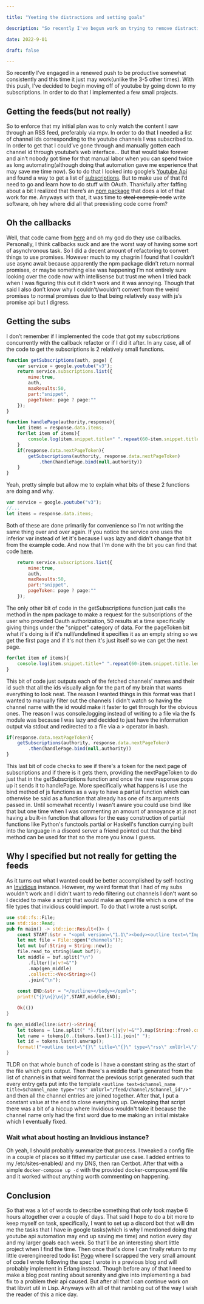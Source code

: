 ```yaml
---

title: "Yeeting the distractions and setting goals"

description: "So recently I've begun work on trying to remove distractions so I'm more likely to work on productive stuff and this blog is effectively a lightning round of things I did to accomplish that"

date: 2022-9-01

draft: false

---
```


So recently I’ve engaged in a renewed push to be productive somewhat consistently and this time it just may work(unlike the 3-5 other times). With this push, I’ve decided to begin moving off of youtube by going down to my subscriptions. In order to do that I implemented a few small projects.

## Getting the feeds(but not really)
So to enforce that my initial plan was to only watch the content I saw through an RSS feed, preferably via mpv. In order to do that I needed a list of channel ids corresponding to the youtube channels I was subscribed to. In order to get that I could’ve gone through and manually gotten each channel id through youtube’s web interface… But that would take forever and ain’t nobody got time for that manual labor when you can spend twice as long automating(although doing that automation gave me experience that may save me time now). So to do that I looked into google’s [Youtube Api](https://developers.google.com/youtube/v3) and found a way to get a list of [subscriptions](https://developers.google.com/youtube/v3/docs/subscriptions/list). But to make use of that I’d need to go and learn how to do stuff with OAuth. Thankfully after faffing about a bit I realized that there’s an [npm package](https://www.npmjs.com/package/googleapis) that does a lot of that work for me. Anyways with that, it was time to ~~steal example code~~ write software, oh hey where did all that preexisting code come from?

## Oh the callbacks

Well, that code came from [here](https://developers.google.com/youtube/v3/quickstart/nodejs) and oh my god do they use callbacks. Personally, I think callbacks suck and are the worst way of having some sort of asynchronous task. So I did a decent amount of refactoring to convert things to use promises. However much to my chagrin I found that I couldn’t use async await because apparently the npm package didn’t return normal promises, or maybe something else was happening I’m not entirely sure looking over the code now with intellisense but trust me when I tried back when I was figuring this out it didn’t work and it was annoying. Though that said I also don’t know why I couldn’t/wouldn’t convert from the weird promises to normal promises due to that being relatively easy with js’s promise api but I digress.


## Getting the subs

I don’t remember if I implemented the code that got my subscriptions concurrently with the callback refactor or if I did it after. In any case, all of the code to get the subscriptions is 2 relatively small functions.

```js
function getSubscriptions(auth, page) {
    var service = google.youtube("v3");
    return service.subscriptions.list({
	    mine:true,
	    auth,
	    maxResults:50,
	    part:"snippet",
	    pageToken: page ? page:""
    });
}

function handlePage(authority,response){
    let items = response.data.items;
    for(let item of items){
	    console.log(item.snippet.title+" ".repeat(60-item.snippet.title.length)+item.snippet.resourceId.channelId);
    }
    if(response.data.nextPageToken){
	    getSubscriptions(authority, response.data.nextPageToken)
		    .then(handlePage.bind(null,authority))
    }
}
```
Yeah, pretty simple but allow me to explain what bits of these 2 functions are doing and why.
```js
var service = google.youtube("v3");
//...
let items = response.data.items;
```
Both of these are done primarily for convenience so I'm not writing the same thing over and over again. If you notice the service one uses the inferior var instead of let it's because I was lazy and didn't change that bit from the example code. And now that I'm done with the bit you can find that code [here](https://developers.google.com/youtube/v3/quickstart/nodejs).
```js
    return service.subscriptions.list({
	    mine:true,
	    auth,
	    maxResults:50,
	    part:"snippet",
	    pageToken: page ? page:""
    });
```
The only other bit of code in the getSubscriptions function just calls the method in the npm package to make a request for the subscriptions of the user who provided Oauth authorization, 50 results at a time specifically giving things under the "snippet" category of data. For the pageToken bit what it's doing is if it's null/undefined it specifies it as an empty string so we get the first page and if it's not then it's just itself so we can get the next page.
```js
for(let item of items){
	console.log(item.snippet.title+" ".repeat(60-item.snippet.title.length)+item.snippet.resourceId.channelId);
}
```
This bit of code just outputs each of the fetched channels' names and their id such that all the ids visually align for the part of my brain that wants everything to look neat. The reason I wanted things in this format was that I wanted to manually filter out the channels I didn't watch so having the channel name with the id would make it faster to get through for the obvious ones. The reason I was console.logging instead of writing to a file via the fs module was because I was lazy and decided to just have the information output via stdout and redirected to a file via a > operator in bash.
```js
if(response.data.nextPageToken){
	getSubscriptions(authority, response.data.nextPageToken)
		.then(handlePage.bind(null,authority))
}
```
This last bit of code checks to see if there's a token for the next page of subscriptions and if there is it gets them, providing the nextPageToken to do just that in the getSubscriptions function and once the new response pops up it sends it to handlePage. More specifically what happens is I use the bind method of js functions as a way to have a partial function which can otherwise be said as a function that already has one of its arguments passed in. Until somewhat recently I wasn't aware you could use bind like that but one time when I was commenting an amount of annoyance at js not having a built-in function that allows for the easy construction of partial functions like Python's functools.partial or Haskell's function currying built into the language in a discord server a friend pointed out that the bind method can be used for that so the more you know I guess.

## Why I specified but not really for getting the feeds

As it turns out what I wanted could be better accomplished by self-hosting an [Invidious](https://github.com/iv-org/invidious) instance. However, my weird format that I had of my subs wouldn't work and I didn't want to redo filtering out channels I don't want so I decided to make a script that would make an opml file which is one of the file types that invidious could import. To do that I wrote a rust script.
```rs
use std::fs::File;
use std::io::Read;
pub fn main() -> std::io::Result<()> {
	const START:&str = "<opml version=\"1.1\"><body><outline text=\"Imported Youtube Subscriptions\" title=\"Imported Youtube Subscriptions\">";
	let mut file = File::open("channels")?;
	let mut buf:String = String::new();
	file.read_to_string(&mut buf)?;
	let middle = buf.split("\n")
		.filter(|v|v!=&"")
		.map(gen_middle)
		.collect::<Vec<String>>()
		.join("\n");
	    
	const END:&str = "</outline></body></opml>";
	print!("{}\n{}\n{}",START,middle,END);

	Ok(())
}

fn gen_middle(line:&str)->String{
	let tokens = line.split(" ").filter(|v|v!=&"").map(String::from).collect::<Vec<String>>();
	let name = tokens[0..(tokens.len()-1)].join(" ");
	let id = tokens.last().unwrap();
	format!("<outline text=\"{}\" title=\"{}\" type=\"rss\" xmlUrl=\"/feed/channel/{}\"/>",name,name,id)
}
```
TLDR on that whole bunch of code is I have a constant string as the start of the file which gets output. Then there's a middle that's generated from the list of channels in that weird format the previous script generated such that every entry gets put into the template `<outline text=$channel_name title=$channel_name type="rss" xmlUrl="/feed/channel/$channel_id"/>"` and then all the channel entries are joined together. After that, I put a constant value at the end to close everything up. Developing that script there was a bit of a hiccup where Invidious wouldn't take it because the channel name only had the first word due to me making an initial mistake which I eventually fixed.

### Wait what about hosting an Invidious instance?

Oh yeah, I should probably summarize that process. I tweaked a config file in a couple of places so it fitted my particular use case. I added entries to my /etc/sites-enabled/ and my DNS, then ran Certbot. After that with a simple `docker-compose up -d` with the provided docker-compose.yml file and it worked without anything worth commenting on happening.

## Conclusion

So that was a lot of words to describe something that only took maybe 6 hours altogether over a couple of days. That said I hope to do a bit more to keep myself on task, specifically, I want to set up a discord bot that will dm me the tasks that I have in google tasks(which is why I mentioned doing that youtube api automation may end up saving me time) and notion every day and my larger goals each week. So that'll be an interesting short little project when I find the time. Then once that's done I can finally return to my little overengineered todo list [Pogo](/blog/pogo_so_far) where I scrapped the very small amount of code I wrote following the spec I wrote in a previous blog and will probably implement in Erlang instead. Though before any of that I need to make a blog post ranting about serenity and give into implementing a bad fix to a problem their api caused. But after all that I can continue work on that libvirt util in Lisp. Anyways with all of that rambling out of the way I wish the reader of this a nice day.
